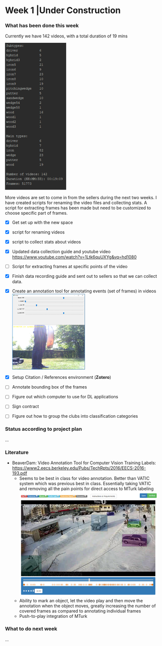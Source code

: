 # Week 1 |Under Construction

### What has been done this week

Currently we have 142 videos, with a total duration of 19 mins



<img src="assets/1536073647602.png" width="40%">

More videos are set to come in from the sellers during the next two weeks. I have created scripts for renaming the video files and collecting stats. A script for extracting frames has been made but need to be customized to choose specific part of frames.



- [x] Get set up with the new space
- [x] script for renaming videos
- [x] script to collect stats about videos
- [x] Updated data collection guide and youtube video <https://www.youtube.com/watch?v=1Ltk6quUXYg&vq=hd1080>
- [ ] Script for extracting frames at specific points of the video
- [x] Finish data recording guide and sent out to sellers so that we can collect data.
- [x] Create an annotation tool for annotating events (set of frames) in videos
  <img src="assets/1536073985232.png" width="50%">
- [x] Setup Citation / References environment (**Zotero**)
- [ ] Annotate bounding box of the frames
- [ ] Figure out which computer to use for DL applications
- [ ] Sign contract
- [ ] Figure out how to group the clubs into classification categories




### Status according to project plan

...

### Literature

* BeaverDam: Video Annotation Tool for Computer Vision Training Labels: https://www2.eecs.berkeley.edu/Pubs/TechRpts/2016/EECS-2016-193.pdf
  * Seems to be best in class for video annotation. Better than VATIC system which was previous best in class. Essentially taking VATIC and removing all the pain points for direct access to MTurk labeling
    ![1536073569506](assets/1536073569506.png)
  * Ability to mark an object, let the video play and then move the annotation when the object moves, greatly increasing the number of covered frames as compared to annotating individual frames
  * Push-to-play integration of MTurk

### What to do next week

...

